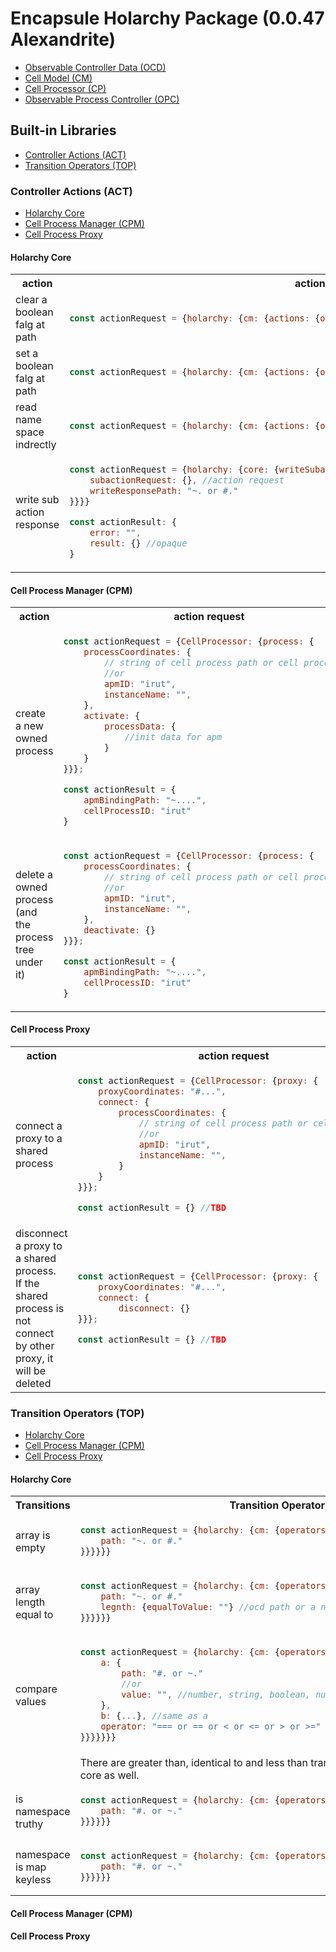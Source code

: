 # Encapsule Holarchy Package (0.0.47 Alexandrite)
* [Observable Controller Data (OCD)](./ocd.md)
* [Cell Model (CM)](./cell-model.md)
* [Cell Processor (CP)](./cell-processor.md)
* [Observable Process Controller (OPC)](./opc.md)

## Built-in Libraries
* [Controller Actions (ACT)](#Controller-Actions-(ACT))
* [Transition Operators (TOP)](#Transition-Operators-(TOP))

### Controller Actions (ACT)
* [Holarchy Core](#Holarchy-Core)
* [Cell Process Manager (CPM)](#Cell-Process-Manager-(CPM))
* [Cell Process Proxy](#Cell-Process-Proxy)

#### Holarchy Core
<table>
    <tr>
        <th width=300>action</th>
        <th>action request</th>
    </tr>
    <tr>
        <td>clear a boolean falg at path</td>
        <td>

```javascript
const actionRequest = {holarchy: {cm: {actions: {ocd: {clearBooleanFlag: {path: "~. or #."}}}}}}
```
</td>
    </tr>
    <tr>
        <td>set a boolean falg at path</td>
        <td>

```javascript
const actionRequest = {holarchy: {cm: {actions: {ocd: {setBooleanFlag: {path: "~. or #."}}}}}}
```
</td>
    </tr>
    <tr>
        <td>read name space indrectly</td>
        <td>

```javascript
const actionRequest = {holarchy: {cm: {actions: {ocd: {readNamespaceIndirect: {path2: "~. or #."}}}}}}
```
</td>
    </tr>
    <tr>
        <td>write sub action response</td>
        <td>

```javascript
const actionRequest = {holarchy: {core: {writeSubactionResponse: {
    subactionRequest: {}, //action request
    writeResponsePath: "~. or #."
}}}}

const actionResult: {
    error: "",
    result: {} //opaque
}
```
</td>
    </tr>
</table>


#### Cell Process Manager (CPM)
<table>
    <tr>
        <th width= 300>action</th>
        <th>action request</th>
    </tr>
    <tr>
        <td>create a new owned process</td>
            <td>

```javascript
const actionRequest = {CellProcessor: {process: {
    processCoordinates: {
        // string of cell process path or cell process ID
        //or 
        apmID: "irut",
        instanceName: "",
    },
    activate: {
        processData: {
            //init data for apm
        }
    }
}}};

const actionResult = {
    apmBindingPath: "~....",
    cellProcessID: "irut"
}
```
</td>
    </tr>
    <tr>
        <td>delete a owned process</br> 
            (and the process tree under it)
        </td>
        <td>

```javascript
const actionRequest = {CellProcessor: {process: {
    processCoordinates: {
        // string of cell process path or cell process ID
        //or 
        apmID: "irut",
        instanceName: "",
    },
    deactivate: {}
}}};

const actionResult = {
    apmBindingPath: "~....",
    cellProcessID: "irut"
}
```

</td>
    </tr>
</table>

#### Cell Process Proxy
<table>
    <tr>
        <th width= 300>action</th>
        <th>action request</th>
    </tr>
    <tr>
        <td>connect a proxy to a shared process</td>
        <td>

```javascript
const actionRequest = {CellProcessor: {proxy: {
    proxyCoordinates: "#...",
    connect: {
        processCoordinates: {
            // string of cell process path or cell process ID
            //or 
            apmID: "irut",
            instanceName: "",
        }
    }
}}};

const actionResult = {} //TBD
```
</td>
    </tr>
    <tr>
        <td>disconnect a proxy to a shared process.</br> 
            If the shared process is not connect by other proxy, it will be deleted
        </td>
        <td>

```javascript
const actionRequest = {CellProcessor: {proxy: {
    proxyCoordinates: "#...",
    connect: {
        disconnect: {}
}}};

const actionResult = {} //TBD
```
</td>
    </tr>
</table>

### Transition Operators (TOP)
* [Holarchy Core](#Holarchy-Core-1)
* [Cell Process Manager (CPM)](#Cell-Process-Manager-(CPM)-1)
* [Cell Process Proxy](#Cell-Process-Proxy-1)

#### Holarchy Core
<table>
    <tr>
        <th width= 200>Transitions</th>
        <th>Transition Operator</th>
    </tr>
    <tr>
        <td>array is empty</td>
        <td>

```javascript
const actionRequest = {holarchy: {cm: {operators: {ocd: {arrayIsEmpty: {
    path: "~. or #."
}}}}}}
```
</td>
    </tr>
    <tr>
        <td>array length equal to</td>
        <td>

```javascript
const actionRequest = {holarchy: {cm: {operators: {ocd: {array: {
    path: "~. or #."
    legnth: {equalToValue: ""} //ocd path or a number
}}}}}}
```
</td>
    </tr>
    <tr>
        <td>compare values</td>
        <td>

```javascript
const actionRequest = {holarchy: {cm: {operators: {ocd: {compare: {values: {
    a: {
        path: "#. or ~."
        //or
        value: "", //number, string, boolean, null
    },
    b: {...}, //same as a
    operator: "=== or == or < or <= or > or >="
}}}}}}}
```
</td>
    </tr>
    <tr>
        <td></td>
        <td>There are greater than, identical to and less than transitor operators in the holarchy core as well.
        </td>
    </tr>
    <tr>
        <td>is namespace truthy</td>
        <td>

```javascript
const actionRequest = {holarchy: {cm: {operators: {ocd: {isNamespaceTruthy: {
    path: "#. or ~."
}}}}}}
```
</td>
    </tr>
    <tr>
        <td>namespace is map keyless</td>
        <td>

```javascript
const actionRequest = {holarchy: {cm: {operators: {ocd: {mapIsKeyless: {
    path: "#. or ~."
}}}}}}
```
</td>
    </tr>
</table>


#### Cell Process Manager (CPM)

#### Cell Process Proxy